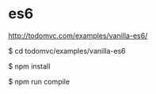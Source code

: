 #  es6




http://todomvc.com/examples/vanilla-es6/



$ cd todomvc/examples/vanilla-es6

$ npm install


$ npm run compile






